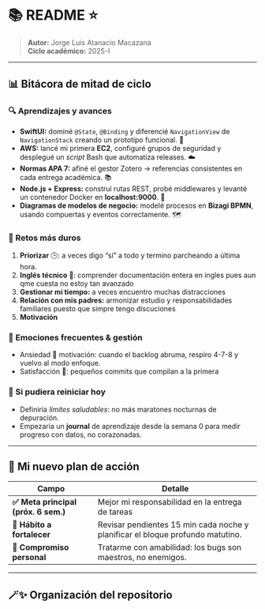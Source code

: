 # 📚 README ⭐

> **Autor:** Jorge Luis Atanacio Macazana  
> **Ciclo académico:** 2025-I

---

## 📊 Bitácora de mitad de ciclo

### 🔍 Aprendizajes y avances  
- **SwiftUI:** dominé `@State`, `@Binding` y diferencié `NavigationView` de `NavigationStack` creando un prototipo funcional. 🍏
- **AWS:** lancé mi primera **EC2**, configuré grupos de seguridad y desplegué un _script_ Bash que automatiza releases. ☁️
- **Normas APA 7:** afiné el gestor Zotero → referencias consistentes en cada entrega académica. 📚
- **Node.js + Express:** construí rutas REST, probé middlewares y levanté un contenedor Docker en **localhost:9000**. 🐳
- **Diagramas de modelos de negocio:** modelé procesos en **Bizagi BPMN**, usando compuertas y eventos correctamente. 🗺️



### 💼 Retos más duros  
1. **Priorizar** 🕒: a veces digo “sí” a todo y termino parcheando a última hora.  
2. **Inglés técnico** 📖: comprender documentación entera en ingles pues aun qme cuesta no estoy tan avanzado
1. **Gestionar mi tiempo:** a veces encuentro muchas distracciones
2. **Relación con mis padres:** armonizar estudio y responsabilidades familiares puesto que simpre tengo discuciones
3. **Motivación**

### 🧠 Emociones frecuentes & gestión  
- Ansiedad 🔄 motivación: cuando el backlog abruma, respiro 4-7-8 y vuelvo al modo enfoque.  
- Satisfacción 🌟: pequeños commits que compilan a la primera 
### 🔄 Si pudiera reiniciar hoy  
- Definiría _límites saludables_: no más maratones nocturnas de depuración.  
- Empezaría un **journal** de aprendizaje desde la semana 0 para medir progreso con datos, no corazonadas.

---

## 🎯 Mi nuevo plan de acción

| Campo | Detalle |
|-------|---------|
| **✅ Meta principal (próx. 6 sem.)** | Mejor mi responsabilidad en la entrega de tareas
| **🔁 Hábito a fortalecer** | Revisar pendientes 15 min cada noche y planificar el bloque profundo matutino. |
| **🌈 Compromiso personal** | Tratarme con amabilidad: los bugs son maestros, no enemigos. |


---

## 🪄✨ Organización del repositorio

